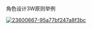 角色设计3W原则举例

<a href="https://ibb.co/Qn07TFP"><img src="https://i.ibb.co/P4ksPZc/23600667-95a77bf247a8f3bc.webp" alt="23600667-95a77bf247a8f3bc" border="0"></a>
